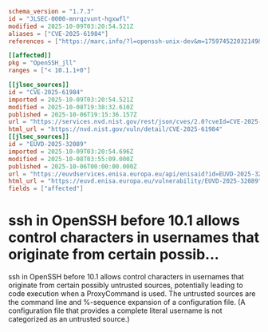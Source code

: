 ```toml
schema_version = "1.7.3"
id = "JLSEC-0000-mnrqzvunt-hgxwfl"
modified = 2025-10-09T03:20:54.521Z
aliases = ["CVE-2025-61984"]
references = ["https://marc.info/?l=openssh-unix-dev&m=175974522032149&w=2", "https://www.openssh.com/releasenotes.html#10.1p1", "https://www.openwall.com/lists/oss-security/2025/10/06/1", "https://dgl.cx/2025/10/bash-a-newline-ssh-proxycommand-cve-2025-61984"]

[[affected]]
pkg = "OpenSSH_jll"
ranges = ["< 10.1.1+0"]

[[jlsec_sources]]
id = "CVE-2025-61984"
imported = 2025-10-09T03:20:54.521Z
modified = 2025-10-08T19:38:32.610Z
published = 2025-10-06T19:15:36.157Z
url = "https://services.nvd.nist.gov/rest/json/cves/2.0?cveId=CVE-2025-61984"
html_url = "https://nvd.nist.gov/vuln/detail/CVE-2025-61984"
[[jlsec_sources]]
id = "EUVD-2025-32089"
imported = 2025-10-09T03:20:54.696Z
modified = 2025-10-08T03:55:09.000Z
published = 2025-10-06T00:00:00.000Z
url = "https://euvdservices.enisa.europa.eu/api/enisaid?id=EUVD-2025-32089"
html_url = "https://euvd.enisa.europa.eu/vulnerability/EUVD-2025-32089"
fields = ["affected"]
```

# ssh in OpenSSH before 10.1 allows control characters in usernames that originate from certain possib...

ssh in OpenSSH before 10.1 allows control characters in usernames that originate from certain possibly untrusted sources, potentially leading to code execution when a ProxyCommand is used. The untrusted sources are the command line and %-sequence expansion of a configuration file. (A configuration file that provides a complete literal username is not categorized as an untrusted source.)

